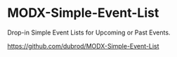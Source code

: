 # MODX-Simple-Event-List
Drop-in Simple Event Lists for Upcoming or Past Events.

https://github.com/dubrod/MODX-Simple-Event-List
